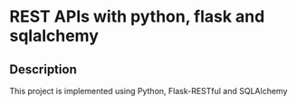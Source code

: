 # REST APIs with python, flask and sqlalchemy

## Description

This project is implemented using Python, Flask-RESTful and SQLAlchemy
